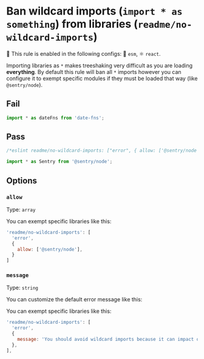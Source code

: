 # Ban wildcard imports (`import * as something`) from libraries (`readme/no-wildcard-imports`)

💼 This rule is enabled in the following configs: 📁 `esm`, ⚛️ `react`.

<!-- end auto-generated rule header -->

Importing libraries as `*` makes treeshaking very difficult as you are loading **everything**. By default this rule will ban all `*` imports however you can configure it to exempt specific modules if they must be loaded that way (like `@sentry/node`).

## Fail

```js
import * as dateFns from 'date-fns';
```

## Pass

```js
/*eslint readme/no-wildcard-imports: ["error", { allow: ['@sentry/node'] }]*/

import * as Sentry from '@sentry/node';
```

## Options

### `allow`

Type: `array`

You can exempt specific libraries like this:

```js
'readme/no-wildcard-imports': [
  'error',
  {
    allow: ['@sentry/node'],
  }
]
```

### `message`

Type: `string`

You can customize the default error message like this:

You can exempt specific libraries like this:

```js
'readme/no-wildcard-imports': [
  'error',
  {
    message: 'You should avoid wildcard imports because it can impact overall performance and memory usage.',
  },
],
```

